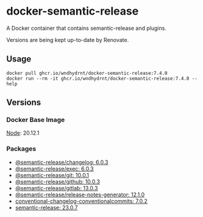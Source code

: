 # docker-semantic-release

A Docker container that contains semantic-release and plugins.

Versions are being kept up-to-date by Renovate.

## Usage

```shell
docker pull ghcr.io/wndhydrnt/docker-semantic-release:7.4.0
docker run --rm -it ghcr.io/wndhydrnt/docker-semantic-release:7.4.0 --help
```

## Versions

### Docker Base Image

[Node](https://hub.docker.com/_/node): 20.12.1

### Packages

- [@semantic-release/changelog: 6.0.3](https://www.npmjs.com/package/@semantic-release/changelog/v/6.0.3)
- [@semantic-release/exec: 6.0.3](https://www.npmjs.com/package/@semantic-release/exec/v/6.0.3)
- [@semantic-release/git: 10.0.1](https://www.npmjs.com/package/@semantic-release/git/v/10.0.1)
- [@semantic-release/github: 10.0.3](https://www.npmjs.com/package/@semantic-release/github/v/10.0.3)
- [@semantic-release/gitlab: 13.0.3](https://www.npmjs.com/package/@semantic-release/gitlab/v/13.0.3)
- [@semantic-release/release-notes-generator: 12.1.0](https://www.npmjs.com/package/@semantic-release/release-notes-generator/v/12.1.0)
- [conventional-changelog-conventionalcommits: 7.0.2](https://www.npmjs.com/package/conventional-changelog-conventionalcommits/v/7.0.2)
- [semantic-release: 23.0.7](https://www.npmjs.com/package/semantic-release/v/23.0.7)
